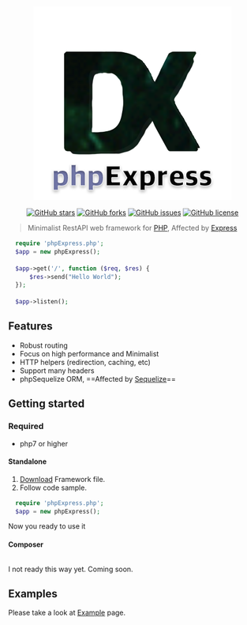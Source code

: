 <center>

[![logo](https://github.com/devxian96/phpExpress/blob/main/phpExpressLogo.png?raw=true)](https://github.com/devxian96/phpExpress)

</center>

<center>

[![GitHub stars](https://img.shields.io/github/stars/devxian96/phpExpress)](https://github.com/devxian96/phpExpress/stargazers)
[![GitHub forks](https://img.shields.io/github/forks/devxian96/phpExpress)](https://github.com/devxian96/phpExpress/network)
[![GitHub issues](https://img.shields.io/github/issues/devxian96/phpExpress)](https://github.com/devxian96/phpExpress/issues)
[![GitHub license](https://img.shields.io/github/license/devxian96/phpExpress)](https://github.com/devxian96/phpExpress/blob/main/LICENSE)

</center>

> Minimalist RestAPI web framework for [PHP](https://www.php.net/), Affected by [Express](https://github.com/expressjs/express)

```php
  require 'phpExpress.php';
  $app = new phpExpress();

  $app->get('/', function ($req, $res) {
      $res->send("Hello World");
  });

  $app->listen();
```

## Features

- Robust routing
- Focus on high performance and Minimalist
- HTTP helpers (redirection, caching, etc)
- Support many headers
- phpSequelize ORM, ==Affected by [Sequelize](https://github.com/sequelize/sequelize)==

## Getting started

### Required

- php7 or higher

#### Standalone

1. [Download](https://github.com/devxian96/phpExpress/releases) Framework file.
2. Follow code sample.

```php
  require 'phpExpress.php';
  $app = new phpExpress();
```

Now you ready to use it

#### Composer

```

```

I not ready this way yet.
Coming soon.

## Examples

Please take a look at [Example](https://github.com/devxian96/phpExpress/tree/main/example) page.
